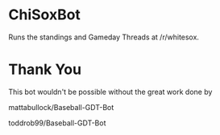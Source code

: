# ChiSoxBot

Runs the standings and Gameday Threads at /r/whitesox.

# Thank You

This bot wouldn't be possible without the great work done by

mattabullock/Baseball-GDT-Bot

toddrob99/Baseball-GDT-Bot




